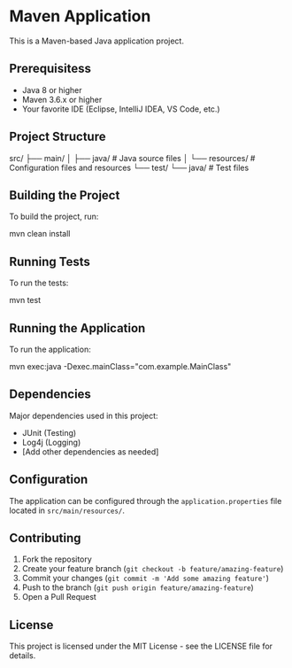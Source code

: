 
# Maven Application

This is a Maven-based Java application project.

## Prerequisitess

- Java 8 or higher
- Maven 3.6.x or higher
- Your favorite IDE (Eclipse, IntelliJ IDEA, VS Code, etc.)

## Project Structure


src/
  ├── main/
  │   ├── java/        # Java source files
  │   └── resources/   # Configuration files and resources
  └── test/
      └── java/        # Test files


## Building the Project

To build the project, run:


mvn clean install


## Running Tests

To run the tests:


mvn test


## Running the Application

To run the application:


mvn exec:java -Dexec.mainClass="com.example.MainClass"


## Dependencies

Major dependencies used in this project:

- JUnit (Testing)
- Log4j (Logging)
- [Add other dependencies as needed]

## Configuration

The application can be configured through the `application.properties` file located in `src/main/resources/`.

## Contributing

1. Fork the repository
2. Create your feature branch (`git checkout -b feature/amazing-feature`)
3. Commit your changes (`git commit -m 'Add some amazing feature'`)
4. Push to the branch (`git push origin feature/amazing-feature`)
5. Open a Pull Request

## License

This project is licensed under the MIT License - see the LICENSE file for details.
